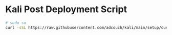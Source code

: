 # Kali Post Deployment Script

```bash
# sudo su
curl -sSL https://raw.githubusercontent.com/adcouch/kali/main/setup/custom_2.sh | bash
```
